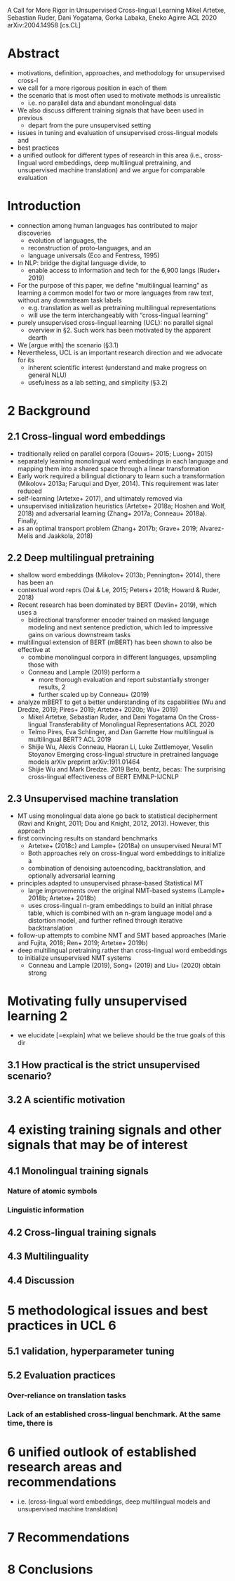 A Call for More Rigor in Unsupervised Cross-lingual Learning
Mikel Artetxe, Sebastian Ruder, Dani Yogatama, Gorka Labaka, Eneko Agirre
ACL 2020 arXiv:2004.14958 [cs.CL]

# Abstract

* motivations, definition, approaches, and methodology for unsupervised cross-l
* we call for a more rigorous position in each of them
* the scenario that is most often used to motivate methods is unrealistic
  * i.e. no parallel data and abundant monolingual data
* We also discuss different training signals that have been used in previous
  * depart from the pure unsupervised setting
* issues in tuning and evaluation of unsupervised cross-lingual models and
* best practices
* a unified outlook for different types of research in this area (i.e.,
  cross-lingual word embeddings, deep multilingual pretraining, and
  unsupervised machine translation) and we argue for comparable evaluation

# Introduction

* connection among human languages has contributed to major discoveries
  * evolution of languages, the
  * reconstruction of proto-languages, and an
  * language universals (Eco and Fentress, 1995)
* In NLP: bridge the digital language divide, to
  * enable access to information and tech for the 6,900 langs (Ruder+ 2019)
* For the purpose of this paper, we define “multilingual learning” as learning
  a common model for two or more languages from raw text,
  without any downstream task labels
  * e.g. translation as well as pretraining multilingual representations
  * will use the term interchangeably with “cross-lingual learning”
* purely unsupervised cross-lingual learning (UCL): no parallel signal
  * overview in §2. Such work has been motivated by the apparent dearth
* We [argue with] the scenario (§3.1)
* Nevertheless, UCL is an important research direction and we advocate for its
  * inherent scientific interest (understand and make progress on general NLU)
  * usefulness as a lab setting, and simplicity (§3.2)

# 2 Background

## 2.1 Cross-lingual word embeddings

* traditionally relied on parallel corpora (Gouws+ 2015; Luong+ 2015)
* separately learning monolingual word embeddings in each language and mapping
  them into a shared space through a linear transformation
* Early work required a bilingual dictionary to learn such a transformation
  (Mikolov+ 2013a; Faruqui and Dyer, 2014). This requirement was later reduced
* self-learning (Artetxe+ 2017), and ultimately removed via
* unsupervised initialization heuristics (Artetxe+ 2018a; Hoshen and Wolf,
  2018) and adversarial learning (Zhang+ 2017a; Conneau+ 2018a). Finally,
* as an optimal transport problem
  (Zhang+ 2017b; Grave+ 2019; Alvarez-Melis and Jaakkola, 2018)

## 2.2 Deep multilingual pretraining

* shallow word embeddings (Mikolov+ 2013b; Pennington+ 2014), there has been an
* contextual word reprs (Dai & Le, 2015; Peters+ 2018; Howard & Ruder, 2018)
* Recent research has been dominated by BERT (Devlin+ 2019), which uses a
  * bidirectional transformer encoder trained on
    masked language modeling and next sentence prediction, which led to
    impressive gains on various downstream tasks
* multilingual extension of BERT (mBERT) has been shown to also be effective at
  * combine monolingual corpora in different languages, upsampling those with
  * Conneau and Lample (2019) perform a
    * more thorough evaluation and report substantially stronger results, 2
    * further scaled up by Conneau+ (2019)
* analyze mBERT to get a better understanding of its capabilities
  (Wu and Dredze, 2019; Pires+ 2019; Artetxe+ 2020b; Wu+ 2019)
  * Mikel Artetxe, Sebastian Ruder, and Dani Yogatama
    On the Cross-lingual Transferability of Monolingual Representations
    ACL 2020
  * Telmo Pires, Eva Schlinger, and Dan Garrette
    How multilingual is multilingual BERT?
    ACL 2019
  * Shijie Wu, Alexis Conneau, Haoran Li, Luke Zettlemoyer, Veselin Stoyanov
    Emerging cross-lingual structure in pretrained language models
    arXiv preprint arXiv:1911.01464
  * Shijie Wu and Mark Dredze. 2019
    Beto, bentz, becas: The surprising cross-lingual effectiveness of BERT
    EMNLP-IJCNLP

## 2.3 Unsupervised machine translation

* MT using monolingual data alone go back to statistical decipherment 
  (Ravi and Knight, 2011; Dou and Knight, 2012, 2013). However, this approach
* first convincing results on standard benchmarks
  * Artetxe+ (2018c) and Lample+ (2018a) on unsupervised Neural MT
  * Both approaches rely on cross-lingual word embeddings to initialize a
  * combination of denoising autoencoding, backtranslation, and 
    optionally adversarial learning
* principles adapted to unsupervised phrase-based Statistical MT
  * large improvements over the original NMT-based systems 
    (Lample+ 2018b; Artetxe+ 2018b)
  * uses cross-lingual n-gram embeddings to build an initial phrase table,
    which is combined with an n-gram language model and a distortion model, and
    further refined through iterative backtranslation
* follow-up attempts to combine NMT and SMT based approaches 
  (Marie and Fujita, 2018; Ren+ 2019; Artetxe+ 2019b)
* deep multilingual pretraining rather than cross-lingual word embeddings to
  initialize unsupervised NMT systems
  * Conneau and Lample (2019), Song+ (2019) and Liu+ (2020) obtain strong

# Motivating fully unsupervised learning 2

* we elucidate [=explain] what we believe should be the true goals of this dir

## 3.1 How practical is the strict unsupervised scenario?

## 3.2 A scientific motivation

# 4 existing training signals and other signals that may be of interest

## 4.1 Monolingual training signals

### Nature of atomic symbols

### Linguistic information

## 4.2 Cross-lingual training signals

## 4.3 Multilinguality

## 4.4 Discussion

# 5 methodological issues and best practices in UCL 6

## 5.1 validation, hyperparameter tuning

## 5.2 Evaluation practices

### Over-reliance on translation tasks

### Lack of an established cross-lingual benchmark. At the same time, there is

# 6 unified outlook of established research areas and recommendations

* i.e. (cross-lingual word embeddings, deep multilingual models and
  unsupervised machine translation)

# 7 Recommendations

# 8 Conclusions
